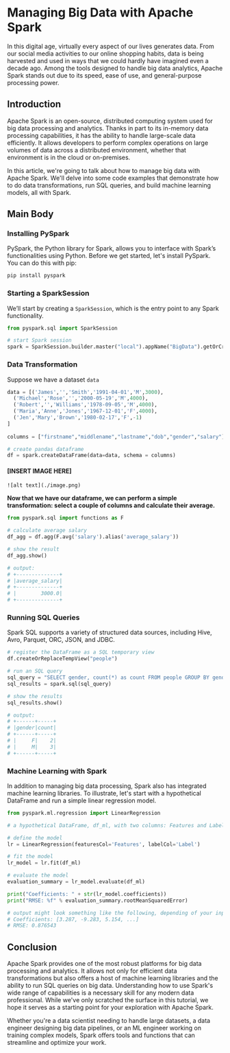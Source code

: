 # Managing Big Data with Apache Spark

In this digital age, virtually every aspect of our lives generates data. From our social media activities to our online shopping habits, data is being harvested and used in ways that we could hardly have imagined even a decade ago. Among the tools designed to handle big data analytics, Apache Spark stands out due to its speed, ease of use, and general-purpose processing power.

## Introduction

Apache Spark is an open-source, distributed computing system used for big data processing and analytics. Thanks in part to its in-memory data processing capabilities, it has the ability to handle large-scale data efficiently. It allows developers to perform complex operations on large volumes of data across a distributed environment, whether that environment is in the cloud or on-premises.

In this article, we're going to talk about how to manage big data with Apache Spark. We'll delve into some code examples that demonstrate how to do data transformations, run SQL queries, and build machine learning models, all with Spark.

## Main Body

### Installing PySpark

PySpark, the Python library for Spark, allows you to interface with Spark’s functionalities using Python. Before we get started, let's install PySpark. You can do this with pip:

```bash
pip install pyspark
```

### Starting a SparkSession

We’ll start by creating a `SparkSession`, which is the entry point to any Spark functionality. 

```python
from pyspark.sql import SparkSession

# start Spark session
spark = SparkSession.builder.master("local").appName("BigData").getOrCreate()
```

### Data Transformation

Suppose we have a dataset `data`
```python
data = [('James','','Smith','1991-04-01','M',3000),
  ('Michael','Rose','','2000-05-19','M',4000),
  ('Robert','','Williams','1978-09-05','M',4000),
  ('Maria','Anne','Jones','1967-12-01','F',4000),
  ('Jen','Mary','Brown','1980-02-17','F',-1)
]
 
columns = ["firstname","middlename","lastname","dob","gender","salary"]

# create pandas dataframe
df = spark.createDataFrame(data=data, schema = columns)
```

#### [INSERT IMAGE HERE]

    ![alt text](./image.png)

**Now that we have our dataframe, we can perform a simple transformation: select a couple of columns and calculate their average.**

```python
from pyspark.sql import functions as F

# calculate average salary
df_agg = df.agg(F.avg('salary').alias('average_salary'))

# show the result
df_agg.show()

# output:
# +--------------+
# |average_salary|
# +--------------+
# |        3000.0|
# +--------------+
```

### Running SQL Queries

Spark SQL supports a variety of structured data sources, including Hive, Avro, Parquet, ORC, JSON, and JDBC. 

```python
# register the DataFrame as a SQL temporary view
df.createOrReplaceTempView("people")

# run an SQL query
sql_query = "SELECT gender, count(*) as count FROM people GROUP BY gender"
sql_results = spark.sql(sql_query)

# show the results
sql_results.show()

# output:
# +------+-----+
# |gender|count|
# +------+-----+
# |     F|    2|
# |     M|    3|
# +------+-----+
```
 

### Machine Learning with Spark

In addition to managing big data processing, Spark also has integrated machine learning libraries. To illustrate, let's start with a hypothetical DataFrame and run a simple linear regression model. 

```python
from pyspark.ml.regression import LinearRegression

# a hypothetical DataFrame, df_ml, with two columns: Features and Label

# define the model
lr = LinearRegression(featuresCol='Features', labelCol='Label')

# fit the model
lr_model = lr.fit(df_ml)

# evaluate the model
evaluation_summary = lr_model.evaluate(df_ml)

print("Coefficients: " + str(lr_model.coefficients))
print("RMSE: %f" % evaluation_summary.rootMeanSquaredError)

# output might look something like the following, depending of your input data:
# Coefficients: [3.287, -9.283, 5.154, ...]
# RMSE: 0.876543
```

## Conclusion

Apache Spark provides one of the most robust platforms for big data processing and analytics. It allows not only for efficient data transformations but also offers a host of machine learning libraries and the ability to run SQL queries on big data. Understanding how to use Spark's wide range of capabilities is a necessary skill for any modern data professional. While we've only scratched the surface in this tutorial, we hope it serves as a starting point for your exploration with Apache Spark. 

Whether you're a data scientist needing to handle large datasets, a data engineer designing big data pipelines, or an ML engineer working on training complex models, Spark offers tools and functions that can streamline and optimize your work.